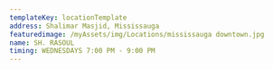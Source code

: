 ```yaml
---
templateKey: locationTemplate
address: Shalimar Masjid, Mississauga
featuredimage: /myAssets/img/Locations/mississauga downtown.jpg
name: SH. RASOUL
timing: WEDNESDAYS 7:00 PM - 9:00 PM
---
```

